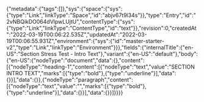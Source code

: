 {"metadata":{"tags":[]},"sys":{"space":{"sys":{"type":"Link","linkType":"Space","id":"abjv67t9l34s"}},"type":"Entry","id":"2vNBQikDO064dVlpwLUjtU","contentType":{"sys":{"type":"Link","linkType":"ContentType","id":"text"}},"revision":0,"createdAt":"2022-03-19T00:06:22.535Z","updatedAt":"2022-03-19T00:06:55.931Z","environment":{"sys":{"id":"master-starter-v2","type":"Link","linkType":"Environment"}}},"fields":{"internalTitle":{"en-US":"Section Stress Test - Intro Text"},"variant":{"en-US":"default"},"body":{"en-US":{"nodeType":"document","data":{},"content":[{"nodeType":"heading-1","content":[{"nodeType":"text","value":"SECTION INTRO TEXT","marks":[{"type":"bold"},{"type":"underline"}],"data":{}}],"data":{}},{"nodeType":"paragraph","content":[{"nodeType":"text","value":"","marks":[{"type":"bold"},{"type":"underline"}],"data":{}}],"data":{}}]}}}}